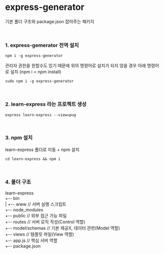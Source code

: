 # express-generator  
기본 폴더 구조와 package.json 잡아주는 패키지

<br>

### 1. express-gemerator 전역 설치
~~~
npm i -g express-generator
~~~
관리자 권한을 원할수도 있기 때문에 위의 명령어로 설치가 되지 않을 경우 아래 명령어로 설치 (npm i = npm install)
~~~
sudo npm i -g express-generator
~~~

<br>

### 2. learn-express 라는 프로젝트 생성
~~~
express learn-express --view=pug
~~~

<br>

### 3. npm 설치
learn-express 폴더로 이동 + npm 설치
~~~
cd learn-express && npm i
~~~

<br>

### 4. 폴더 구조
learn-express  
+-- bin  
| +-- www // 서버 실행 스크립트  
+-- node_modules  
+-- public  // 외부 접근 가능 파일  
+-- routes  // 서버 로직 작성(Control 역할)  
+-- model/schemas  // 기본 제공X, 데이터 관련(Model 역할)  
+-- views  // 템플릿 파일(View 역할)  
+-- app.js  // 핵심 서버 역할  
+-- package.json  
